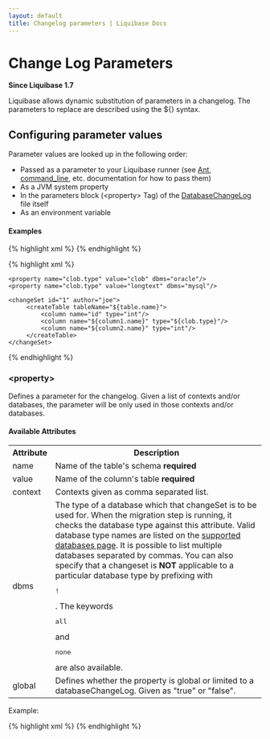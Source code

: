 ```yaml
---
layout: default
title: Changelog parameters | Liquibase Docs
---
```


# Change Log Parameters #

**Since Liquibase 1.7**

Liquibase allows dynamic substitution of parameters in a changelog.  The parameters to replace are described using the ${} syntax.

## Configuring parameter values ##

Parameter values are looked up in the following order:

  - Passed as a parameter to your Liquibase runner (see [Ant](ant/index.html), [command_line](command_line.html), etc. documentation for how to pass them)
  - As a JVM system property
  - In the parameters block (&lt;property&gt; Tag) of the [DatabaseChangeLog](DatabaseChangeLog.html) file itself
  - As an environment variable

#### Examples ####

{% highlight xml %}
<createTable tableName="${table.name}">
     <column name="id" type="int"/>
     <column name="${column1.name}" type="varchar(${column1.length})"/>
     <column name="${column2.name}" type="int"/>
</createTable>
{% endhighlight %}

{% highlight xml %}
<databaseChangeLog
        xmlns="http://www.liquibase.org/xml/ns/dbchangelog"
        xmlns:xsi="http://www.w3.org/2001/XMLSchema-instance"
        xmlns:ext="http://www.liquibase.org/xml/ns/dbchangelog-ext"
        xsi:schemaLocation="http://www.liquibase.org/xml/ns/dbchangelog http://www.liquibase.org/xml/ns/dbchangelog/dbchangelog-3.8.xsd
        http://www.liquibase.org/xml/ns/dbchangelog-ext http://www.liquibase.org/xml/ns/dbchangelog/dbchangelog-ext.xsd">

    <property name="clob.type" value="clob" dbms="oracle"/>
    <property name="clob.type" value="longtext" dbms="mysql"/>

    <changeSet id="1" author="joe">
         <createTable tableName="${table.name}">
             <column name="id" type="int"/>
             <column name="${column1.name}" type="${clob.type}"/>
             <column name="${column2.name}" type="int"/>
         </createTable>
    </changeSet>
</databaseChangeLog>

{% endhighlight %}

### &lt;property&gt; ###

Defines a parameter for the changelog. Given a list of contexts and/or databases, the parameter will be only used in those contexts and/or databases.

#### Available Attributes ####

<table>
<tr><th>Attribute</th><th>Description</th></tr>
<tr><td>name</td><td>Name of the table's schema <b>required</b>  </td></tr>
<tr><td>value</td><td>Name of the column's table <b>required</b>  </td></tr>
<tr><td>context</td><td>Contexts given as comma separated list.  </td></tr>
<tr><td>dbms</td><td>The type of a database which that changeSet is to be used for. When the migration step is running, it checks the database type against this 
  attribute. Valid database type names are listed on the <a href="../databases.html">supported databases page</a>. It is possible to list multiple databases separated by commas. 
  You can also specify that a changeset is <b>NOT</b> applicable to a particular database type by prefixing with <pre>!</pre>. The keywords <pre>all</pre> and <pre>none</pre> are 
  also available.</td></tr>
<tr><td>global</td><td>Defines whether the property is global or limited to a databaseChangeLog. Given as "true" or "false".  </td></tr>
</table>

Example:

{% highlight xml %}
    <property name="simpleproperty" value="somevalue"/>
    <property name="clob.type" value="clob" dbms="oracle,h2"/>
    <property name="clob.type" value="longtext" dbms="mysql"/>
    <property name="myproperty" value="yes" context="common,test"/>
    <property name="localproperty" value="foo" global="false"/>
{% endhighlight %}
